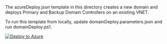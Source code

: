 The azureDeploy.json template in this directory creates a new domain and deploys Primary and Backup Domain Controllers on an existing VNET. 

To run this template from locally, update domainDeploy.parameters.json and run domainDeploy.ps1. 

[![Deploy to Azure](http://azuredeploy.net/deploybutton.png)](https://azuredeploy.net/)